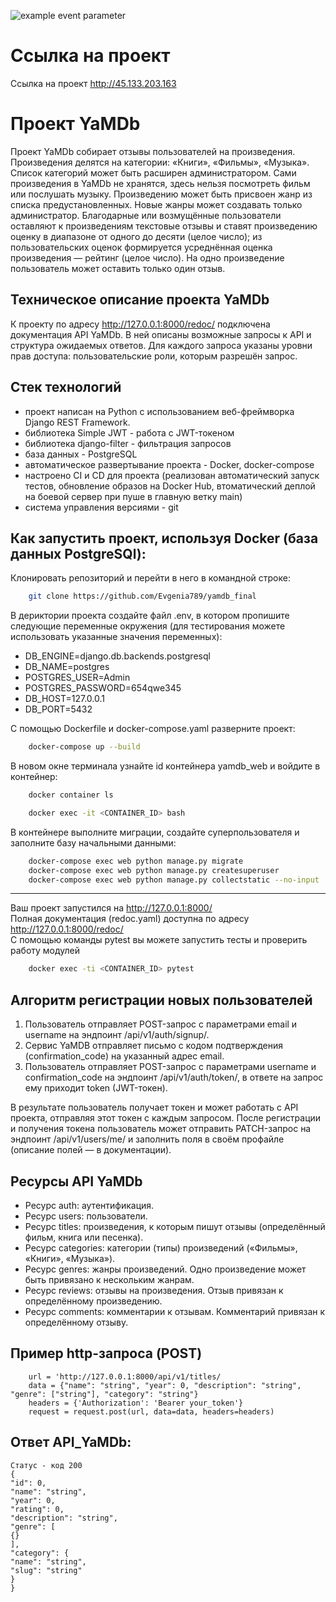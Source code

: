 ![example event parameter](https://github.com/Motion-Up/yamdb_final/actions/workflows/yamdb_workflow.yml/badge.svg?event=push)

# Ссылка на проект
Ссылка на проект http://45.133.203.163
# Проект YaMDb
 Проект YaMDb собирает отзывы пользователей на произведения. Произведения делятся на категории: «Книги», «Фильмы», «Музыка». Список категорий  может быть расширен администратором.
 Сами произведения в YaMDb не хранятся, здесь нельзя посмотреть фильм или послушать музыку.
 Произведению может быть присвоен жанр из списка предустановленных. Новые жанры может создавать только администратор.
 Благодарные или возмущённые пользователи оставляют к произведениям текстовые отзывы и ставят произведению оценку в диапазоне от одного до десяти (целое число); из пользовательских оценок формируется усреднённая оценка произведения — рейтинг (целое число). На одно произведение пользователь может оставить только один отзыв.

## Техническое описание проекта YaMDb

К проекту по адресу http://127.0.0.1:8000/redoc/ подключена документация API YaMDb. В ней описаны возможные запросы к API и структура ожидаемых ответов. Для каждого запроса указаны уровни прав доступа: пользовательские роли, которым разрешён запрос.

## Cтек технологий

- проект написан на Python с использованием веб-фреймворка Django REST Framework.
- библиотека Simple JWT - работа с JWT-токеном
- библиотека django-filter - фильтрация запросов
- база данных - PostgreSQL
- автоматическое развертывание проекта - Docker, docker-compose
- настроено CI и CD для проекта (реализован автоматический запуск тестов, обновление образов на Docker Hub, втоматический деплой на боевой сервер при пуше в главную ветку main)  
- система управления версиями - git

## Как запустить проект, используя Docker (база данных PostgreSQl):
Клонировать репозиторий и перейти в него в командной строке:
```bash
    git clone https://github.com/Evgenia789/yamdb_final
```
В дериктории проекта создайте файл .env, в котором пропишите следующие переменные окружения (для тестирования можете использовать указанные значения переменных):

- DB_ENGINE=django.db.backends.postgresql
- DB_NAME=postgres
- POSTGRES_USER=Admin
- POSTGRES_PASSWORD=654qwe345
- DB_HOST=127.0.0.1
- DB_PORT=5432

С помощью Dockerfile и docker-compose.yaml разверните проект:
```bash
    docker-compose up --build
```
В новом окне терминала узнайте id контейнера yamdb_web и войдите в контейнер:
```bash
    docker container ls
```
```bash
    docker exec -it <CONTAINER_ID> bash
```
В контейнере выполните миграции, создайте суперпользователя и заполните базу начальными данными:
```bash
    docker-compose exec web python manage.py migrate
    docker-compose exec web python manage.py createsuperuser
    docker-compose exec web python manage.py collectstatic --no-input
```
____
Ваш проект запустился на http://127.0.0.1:8000/  
Полная документация (redoc.yaml) доступна по адресу http://127.0.0.1:8000/redoc/  
C помощью команды pytest вы можете запустить тесты и проверить работу модулей 
```bash
    docker exec -ti <CONTAINER_ID> pytest
```

## Алгоритм регистрации новых пользователей

1. Пользователь отправляет POST-запрос с параметрами email и username на эндпоинт /api/v1/auth/signup/.
2. Сервис YaMDB отправляет письмо с кодом подтверждения (confirmation_code) на указанный адрес email.
3. Пользователь отправляет POST-запрос с параметрами username и confirmation_code на эндпоинт /api/v1/auth/token/, в ответе на запрос ему приходит token (JWT-токен).

В результате пользователь получает токен и может работать с API проекта, отправляя этот токен с каждым запросом.
После регистрации и получения токена пользователь может отправить PATCH-запрос на эндпоинт /api/v1/users/me/ и заполнить поля в своём профайле (описание полей — в документации).

## Ресурсы API YaMDb
- Ресурс auth: аутентификация.
- Ресурс users: пользователи.
- Ресурс titles: произведения, к которым пишут отзывы (определённый фильм, книга или песенка).
- Ресурс categories: категории (типы) произведений («Фильмы», «Книги», «Музыка»).
- Ресурс genres: жанры произведений. Одно произведение может быть привязано к нескольким жанрам.
- Ресурс reviews: отзывы на произведения. Отзыв привязан к определённому произведению.
- Ресурс comments: комментарии к отзывам. Комментарий привязан к определённому отзыву.

## Пример http-запроса (POST) 
```
    url = 'http://127.0.0.1:8000/api/v1/titles/  
    data = {"name": "string", "year": 0, "description": "string", "genre": ["string"], "category": "string"}  
    headers = {'Authorization': 'Bearer your_token'}  
    request = request.post(url, data=data, headers=headers)  
```
## Ответ API_YaMDb:
```
Статус - код 200
{
"id": 0,
"name": "string",
"year": 0,
"rating": 0,
"description": "string",
"genre": [
{}
],
"category": {
"name": "string",
"slug": "string"
}
}
```
